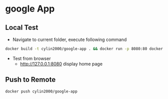 # google App 

## Local Test

- Navigate to current folder, execute following command

```bash
docker build -t cylin2000/google-app . && docker run -p 8080:80 docker.io/cylin2000/google-app
```

- Test from browser 
  - http://127.0.0.1:8080 display home page

## Push to Remote
```bash
docker push cylin2000/google-app
```